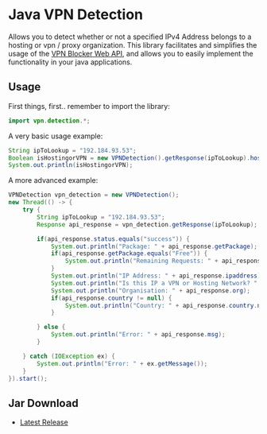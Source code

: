 # Java VPN Detection

Allows you to detect whether or not a specified IPv4 Address belongs to a hosting or vpn / proxy organization.
This library facilitates and simplifies the usage of the [VPN Blocker Web API](https://vpnblocker.net), and allows you to easily implement the functionality in your java applications.


## Usage

First things, first.. remember to import the library:

```java
import vpn.detection.*;
```


A very basic usage example:

```java
String ipToLookup = "192.184.93.53";
Boolean isHostingorVPN = new VPNDetection().getResponse(ipToLookup).hostip;
System.out.println(isHostingorVPN);
```

A more advanced example:

```java
VPNDetection vpn_detection = new VPNDetection();
new Thread(() -> {
    try {
        String ipToLookup = "192.184.93.53";
        Response api_response = vpn_detection.getResponse(ipToLookup);

        if(api_response.status.equals("success")) {
            System.out.println("Package: " + api_response.getPackage);
            if(api_response.getPackage.equals("Free")) {
                System.out.println("Remaining Requests: " + api_response.remaining_requests);
            }
            System.out.println("IP Address: " + api_response.ipaddress);
            System.out.println("Is this IP a VPN or Hosting Network? " + api_response.hostip);
            System.out.println("Organisation: " + api_response.org);
            if(api_response.country != null) {
                System.out.println("Country: " + api_response.country.name);
            }

        } else {
            System.out.println("Error: " + api_response.msg);
        }

    } catch (IOException ex) {
        System.out.println("Error: " + ex.getMessage());
    }
}).start();
```

## Jar Download
* [Latest Release](https://github.com/HiddenMotives/Java-VPNDetection/releases/latest)

